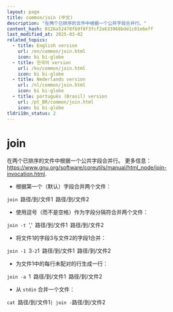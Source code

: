 ```yaml
---
layout: page
title: common/join (中文)
description: "在两个已排序的文件中根据一个公共字段合并行。"
content_hash: 0126a52478fb9f8f3fcf2a633968bdd1c01e6eff
last_modified_at: 2025-03-02
related_topics:
  - title: English version
    url: /en/common/join.html
    icon: bi bi-globe
  - title: 한국어 version
    url: /ko/common/join.html
    icon: bi bi-globe
  - title: Nederlands version
    url: /nl/common/join.html
    icon: bi bi-globe
  - title: português (Brasil) version
    url: /pt_BR/common/join.html
    icon: bi bi-globe
tldri18n_status: 2
---
```

# join

在两个已排序的文件中根据一个公共字段合并行。
更多信息：<https://www.gnu.org/software/coreutils/manual/html_node/join-invocation.html>.

- 根据第一个（默认）字段合并两个文件：

`join `<span class="tldr-var badge badge-pill bg-dark-lm bg-white-dm text-white-lm text-dark-dm font-weight-bold">路径/到/文件1</span>` `<span class="tldr-var badge badge-pill bg-dark-lm bg-white-dm text-white-lm text-dark-dm font-weight-bold">路径/到/文件2</span>

- 使用逗号（而不是空格）作为字段分隔符合并两个文件：

`join -t `<span class="tldr-var badge badge-pill bg-dark-lm bg-white-dm text-white-lm text-dark-dm font-weight-bold">','</span>` `<span class="tldr-var badge badge-pill bg-dark-lm bg-white-dm text-white-lm text-dark-dm font-weight-bold">路径/到/文件1</span>` `<span class="tldr-var badge badge-pill bg-dark-lm bg-white-dm text-white-lm text-dark-dm font-weight-bold">路径/到/文件2</span>

- 将文件1的字段3与文件2的字段1合并：

`join -1 `<span class="tldr-var badge badge-pill bg-dark-lm bg-white-dm text-white-lm text-dark-dm font-weight-bold">3</span>` -2 `<span class="tldr-var badge badge-pill bg-dark-lm bg-white-dm text-white-lm text-dark-dm font-weight-bold">1</span>` `<span class="tldr-var badge badge-pill bg-dark-lm bg-white-dm text-white-lm text-dark-dm font-weight-bold">路径/到/文件1</span>` `<span class="tldr-var badge badge-pill bg-dark-lm bg-white-dm text-white-lm text-dark-dm font-weight-bold">路径/到/文件2</span>

- 为文件1中的每行未配对的行生成一行：

`join -a `<span class="tldr-var badge badge-pill bg-dark-lm bg-white-dm text-white-lm text-dark-dm font-weight-bold">1</span>` `<span class="tldr-var badge badge-pill bg-dark-lm bg-white-dm text-white-lm text-dark-dm font-weight-bold">路径/到/文件1</span>` `<span class="tldr-var badge badge-pill bg-dark-lm bg-white-dm text-white-lm text-dark-dm font-weight-bold">路径/到/文件2</span>

- 从 `stdin` 合并一个文件：

`cat `<span class="tldr-var badge badge-pill bg-dark-lm bg-white-dm text-white-lm text-dark-dm font-weight-bold">路径/到/文件1</span>` | join - `<span class="tldr-var badge badge-pill bg-dark-lm bg-white-dm text-white-lm text-dark-dm font-weight-bold">路径/到/文件2</span>
